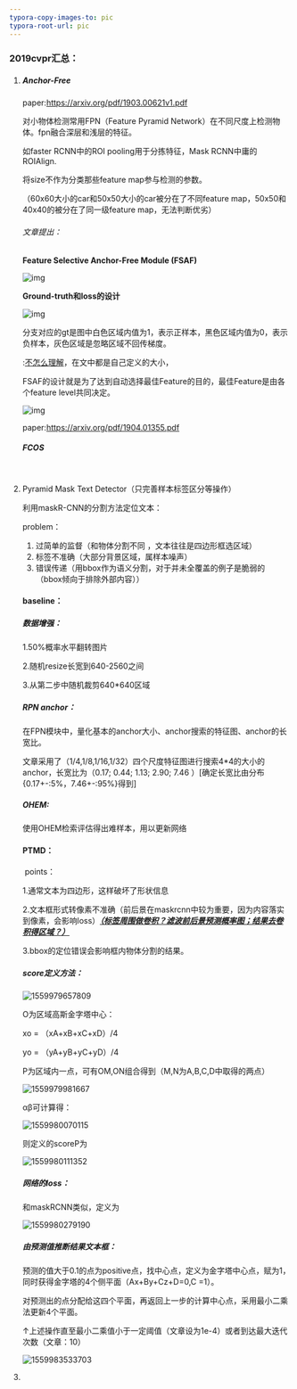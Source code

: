 ```yaml
---
typora-copy-images-to: pic
typora-root-url: pic
---
```


### 2019cvpr汇总：



1. ##### Anchor-Free

   paper:<https://arxiv.org/pdf/1903.00621v1.pdf>

   对小物体检测常用FPN（Feature Pyramid Network）在不同尺度上检测物体。fpn融合深层和浅层的特征。

   如faster RCNN中的ROI pooling用于分拣特征，Mask RCNN中庸的ROIAlign.

   

   将size不作为分类那些feature map参与检测的参数。

   （60x60大小的car和50x50大小的car被分在了不同feature map，50x50和40x40的被分在了同一级feature map，无法判断优劣）

   

   ###### 文章提出：

   **Feature Selective Anchor-Free Module (FSAF)**

   ![img](https://github.com/Ulquiorracifa/DF416/blob/master/pic/gYUsOT36vfoqaonDicB29VlmiczTGRQltU7x.png?raw=true)

   

   **Ground-truth和loss的设计**

   ![img](https://github.com/Ulquiorracifa/DF416/blob/master/pic/gYUsOT36vfoqaonDicB29VlmiczT.png?raw=true)

   分支对应的gt是图中白色区域内值为1，表示正样本，黑色区域内值为0，表示负样本，灰色区域是忽略区域不回传梯度。

   :<u>不怎么理解</u>，在文中都是自己定义的大小，

   

   FSAF的设计就是为了达到自动选择最佳Feature的目的，最佳Feature是由各个feature level共同决定。

   ![img](https://github.com/Ulquiorracifa/DF416/blob/master/pic/gYUsOT36vfoqaonDicC.png?raw=true)

   

   paper:https://arxiv.org/pdf/1904.01355.pdf

   ##### FCOS

   

   

   

   

   

   ​					

2. Pyramid Mask Text Detector（只完善样本标签区分等操作）

   利用maskR-CNN的分割方法定位文本：

   problem：

   1. 过简单的监督（和物体分割不同 ，文本往往是四边形框选区域）
   2. 标签不准确（大部分背景区域，属样本噪声）
   3. 错误传递（用bbox作为语义分割，对于并未全覆盖的例子是脆弱的（bbox倾向于排除外部内容））

   #### **baseline**：

   ##### 数据增强：

   1.50%概率水平翻转图片

   2.随机resize长宽到640-2560之间

   3.从第二步中随机裁剪640*640区域

   ##### RPN anchor：

   在FPN模块中，量化基本的anchor大小、anchor搜索的特征图、anchor的长宽比。

   文章采用了（1/4,1/8,1/16,1/32）四个尺度特征图进行搜索4*4的大小的anchor，长宽比为（0.17; 0.44; 1.13; 2.90; 7.46 ）[确定长宽比由分布{0.17+-:5%，7.46+-:95%}得到]

   ##### OHEM:

   使用OHEM检索评估得出难样本，用以更新网络

   #### PTMD： 

   ​		points：

   1.通常文本为四边形，这样破坏了形状信息

   2.文本框形式转像素不准确（前后景在maskrcnn中较为重要，因为内容落实到像素，会影响loss）<u>***（标签周围做卷积？滤波前后景预测概率图；结果去卷积得区域？）***</u>

   3.bbox的定位错误会影响框内物体分割的结果。

   ##### score定义方法：

   ![1559979657809](https://raw.githubusercontent.com/Ulquiorracifa/DF416/master/pic/1559979657809.png)

   O为区域高斯金字塔中心：

   xo = （xA+xB+xC+xD）/4

   yo = （yA+yB+yC+yD）/4

   P为区域内一点，可有OM,ON组合得到（M,N为A,B,C,D中取得的两点）

   ![1559979981667](https://raw.githubusercontent.com/Ulquiorracifa/DF416/master/pic/1559979981667.png)

   αβ可计算得：

   ![1559980070115](https://raw.githubusercontent.com/Ulquiorracifa/DF416/master/pic/1559980070115.png)

   则定义的scoreP为

   ![1559980111352](https://raw.githubusercontent.com/Ulquiorracifa/DF416/master/pic/1559980111352.png)

   ##### 网络的loss：

   和maskRCNN类似，定义为

   ![1559980279190](https://raw.githubusercontent.com/Ulquiorracifa/DF416/master/pic/1559980279190.png)

   ##### 由预测值推断结果文本框：

   预测的值大于0.1的点为positive点，找中心点，定义为金字塔中心点，赋为1，同时获得金字塔的4个侧平面（Ax+By+Cz+D=0,C =1）。

   对预测出的点分配给这四个平面，再返回上一步的计算中心点，采用最小二乘法更新4个平面。

   ↑上述操作直至最小二乘值小于一定阈值（文章设为1e-4）或者到达最大迭代次数（文章：10）

   ![1559983533703](https://raw.githubusercontent.com/Ulquiorracifa/DF416/master/pic/1559983533703.png)

   

3. 

##### 